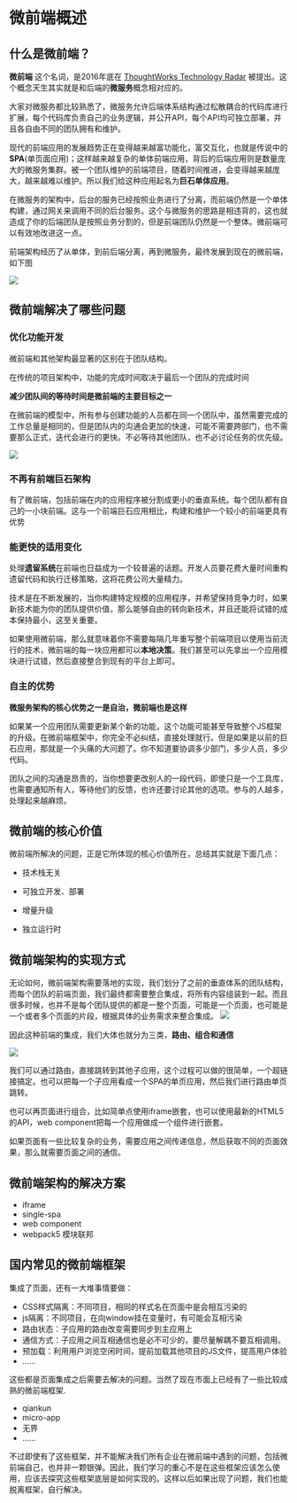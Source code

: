 # 微前端概述

## 什么是微前端？

**微前端** 这个名词，是2016年底在 [ThoughtWorks Technology Radar](https://www.thoughtworks.com/radar/techniques/micro-frontends) 被提出。这个概念天生其实就是和后端的**微服务**概念相对应的。

大家对微服务都比较熟悉了，微服务允许后端体系结构通过松散耦合的代码库进行扩展，每个代码库负责自己的业务逻辑，并公开API，每个API均可独立部署，并且各自由不同的团队拥有和维护。

现代的前端应用的发展趋势正在变得越来越富功能化，富交互化，也就是传说中的**SPA**(单页面应用)；这样越来越复杂的单体前端应用，背后的后端应用则是数量庞大的微服务集群。被一个团队维护的前端项目，随着时间推进，会变得越来越庞大，越来越难以维护。所以我们给这种应用起名为**巨石单体应用**。

在微服务的架构中，后台的服务已经按照业务进行了分离，而前端仍然是一个单体构建，通过网关来调用不同的后台服务。这个与微服务的思路是相违背的，这也就造成了你的后端团队是按照业务分割的，但是前端团队仍然是一个整体。微前端可以有效地改进这一点。

前端架构经历了从单体，到前后端分离，再到微服务，最终发展到现在的微前端，如下图

![](media/16843963890622/16843982413184.jpg)


## 微前端解决了哪些问题

### 优化功能开发

微前端和其他架构最显著的区别在于团队结构。

在传统的项目架构中，功能的完成时间取决于最后一个团队的完成时间

**减少团队间的等待时间是微前端的主要目标之一**

在微前端的模型中，所有参与创建功能的人员都在同一个团队中，虽然需要完成的工作总量是相同的，但是团队内的沟通会更加的快速，可能不需要跨部门，也不需要那么正式，迭代会进行的更快。不必等待其他团队，也不必讨论任务的优先级。

![](media/16843963890622/16844259126909.jpg)

### 不再有前端巨石架构

有了微前端，包括前端在内的应用程序被分割成更小的垂直系统。每个团队都有自己的一小块前端。这与一个前端巨石应用相比，构建和维护一个较小的前端更具有优势

### 能更快的适用变化

处理**遗留系统**在前端也日益成为一个较普遍的话题。开发人员要花费大量时间重构遗留代码和执行迁移策略，这将花费公司大量精力。

技术是在不断发展的，当你构建特定规模的应用程序，并希望保持竞争力时，如果新技术能为你的团队提供价值，那么能够自由的转向新技术，并且还能将试错的成本保持最小，这至关重要。

如果使用微前端，那么就意味着你不需要每隔几年重写整个前端项目以使用当前流行的技术，微前端的每一块应用都可以**本地决策**。我们甚至可以先拿出一个应用模块进行试错，然后直接整合到现有的平台上即可。

### 自主的优势

**微服务架构的核心优势之一是自治，微前端也是这样**

如果某一个应用团队需要更新某个新的功能，这个功能可能甚至导致整个JS框架的升级。在微前端框架中，你完全不必纠结，直接处理就行。但是如果是以前的巨石应用，那就是一个头痛的大问题了。你不知道要协调多少部门，多少人员，多少代码。

团队之间的沟通是昂贵的，当你想要更改别人的一段代码，即使只是一个工具库，也需要通知所有人，等待他们的反馈，也许还要讨论其他的选项。参与的人越多，处理起来越麻烦。

## 微前端的核心价值

微前端所解决的问题，正是它所体现的核心价值所在，总结其实就是下面几点：

- 技术栈无关

- 可独立开发、部署

- 增量升级

- 独立运行时

## 微前端架构的实现方式

无论如何，微前端架构需要落地的实现，我们划分了之前的垂直体系的团队结构，而每个团队的前端页面，我们最终都需要整合集成，将所有内容组装到一起。而且很多时候，也并不是每个团队提供的都是一整个页面，可能是一个页面，也可能是一个或者多个页面的片段，根据具体的业务需求来整合集成。
![](media/16843963890622/16850269107489.jpg)


因此这种前端的集成，我们大体也就分为三类，**路由、组合和通信**

![](media/16843963890622/16850270129565.jpg)

我们可以通过路由，直接跳转到其他子应用，这个过程可以做的很简单，一个超链接搞定。也可以把每一个子应用看成一个SPA的单页应用，然后我们进行路由单页跳转。

也可以再页面进行组合，比如简单点使用iframe嵌套，也可以使用最新的HTML5的API，web component把每一个应用做成一个组件进行嵌套。

如果页面有一些比较复杂的业务，需要应用之间传递信息，然后获取不同的页面效果，那么就需要页面之间的通信。

## 微前端架构的解决方案

* iframe
* single-spa
* web component
* webpack5 模块联邦

## 国内常见的微前端框架

集成了页面，还有一大堆事情要做：

* CSS样式隔离：不同项目，相同的样式名在页面中是会相互污染的
* js隔离：不同项目，在向window挂在变量时，有可能会互相污染
* 路由状态：子应用的路由改变需要同步到主应用上
* 通信方式：子应用之间互相通信也是必不可少的，要尽量解耦不要互相调用。
* 预加载：利用用户浏览空闲时间，提前加载其他项目的JS文件，提高用户体验
* ......

这些都是页面集成之后需要去解决的问题。当然了现在市面上已经有了一些比较成熟的微前端框架.

* qiankun
* micro-app
* 无界
* ......

不过即使有了这些框架，并不能解决我们所有企业在微前端中遇到的问题，包括微前端自己，也并非一颗银弹。因此，我们学习的重心不是在这些框架应该怎么使用，应该去探究这些框架底层是如何实现的。这样以后如果出现了问题，我们也能脱离框架，自行解决。

